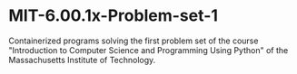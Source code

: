 # MIT-6.00.1x-Problem-set-1
Containerized programs solving the first problem set of the course "Introduction to Computer Science and Programming Using Python" of the Massachusetts Institute of Technology.
